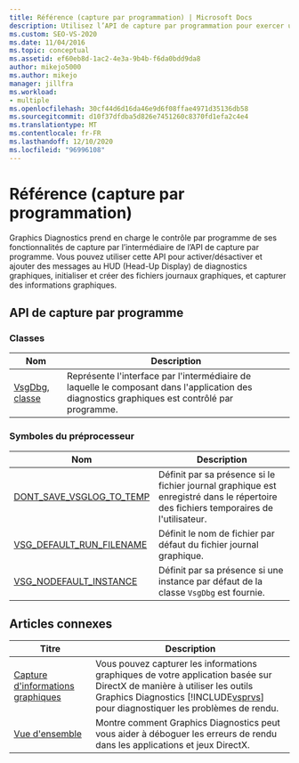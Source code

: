 ```yaml
---
title: Référence (capture par programmation) | Microsoft Docs
description: Utilisez l’API de capture par programmation pour exercer un contrôle par programmation sur les fonctionnalités de capture de Graphics Diagnostics.
ms.custom: SEO-VS-2020
ms.date: 11/04/2016
ms.topic: conceptual
ms.assetid: ef60eb8d-1ac2-4e3a-9b4b-f6da0bdd9da8
author: mikejo5000
ms.author: mikejo
manager: jillfra
ms.workload:
- multiple
ms.openlocfilehash: 30cf44d6d16da46e9d6f08ffae4971d35136db58
ms.sourcegitcommit: d10f37dfdba5d826e7451260c8370fd1efa2c4e4
ms.translationtype: MT
ms.contentlocale: fr-FR
ms.lasthandoff: 12/10/2020
ms.locfileid: "96996108"
---
```

# <a name="reference-programmatic-capture"></a>Référence (capture par programmation)
Graphics Diagnostics prend en charge le contrôle par programme de ses fonctionnalités de capture par l’intermédiaire de l’API de capture par programme. Vous pouvez utiliser cette API pour activer/désactiver et ajouter des messages au HUD (Head-Up Display) de diagnostics graphiques, initialiser et créer des fichiers journaux graphiques, et capturer des informations graphiques.

## <a name="programmatic-capture-apis"></a>API de capture par programme

### <a name="classes"></a>Classes

|Nom|Description|
|----------|-----------------|
|[VsgDbg, classe](vsgdbg-class.md)|Représente l'interface par l'intermédiaire de laquelle le composant dans l'application des diagnostics graphiques est contrôlé par programme.|

### <a name="preprocessor-symbols"></a>Symboles du préprocesseur

|Nom|Description|
|----------|-----------------|
|[DONT_SAVE_VSGLOG_TO_TEMP](dont-save-vsglog-to-temp.md)|Définit par sa présence si le fichier journal graphique est enregistré dans le répertoire des fichiers temporaires de l'utilisateur.|
|[VSG_DEFAULT_RUN_FILENAME](vsg-default-run-filename.md)|Définit le nom de fichier par défaut du fichier journal graphique.|
|[VSG_NODEFAULT_INSTANCE](vsg-nodefault-instance.md)|Définit par sa présence si une instance par défaut de la classe `VsgDbg` est fournie.|

## <a name="related-articles"></a>Articles connexes

| Titre | Description |
| - | - |
| [Capture d'informations graphiques](capturing-graphics-information.md) | Vous pouvez capturer les informations graphiques de votre application basée sur DirectX de manière à utiliser les outils Graphics Diagnostics [!INCLUDE[vsprvs](../../code-quality/includes/vsprvs_md.md)] pour diagnostiquer les problèmes de rendu. |
| [Vue d'ensemble](overview-of-visual-studio-graphics-diagnostics.md) | Montre comment Graphics Diagnostics peut vous aider à déboguer les erreurs de rendu dans les applications et jeux DirectX. |
